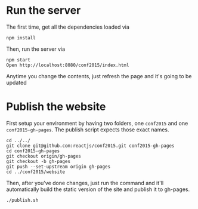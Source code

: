# Run the server

The first time, get all the dependencies loaded via

```
npm install
```

Then, run the server via

```
npm start
Open http://localhost:8080/conf2015/index.html
```

Anytime you change the contents, just refresh the page and it's going to be updated

# Publish the website

First setup your environment by having two folders, one `conf2015` and one `conf2015-gh-pages`. The publish script expects those exact names.

```
cd ../../
git clone git@github.com:reactjs/conf2015.git conf2015-gh-pages
cd conf2015-gh-pages
git checkout origin/gh-pages
git checkout -b gh-pages
git push --set-upstream origin gh-pages
cd ../conf2015/website
```

Then, after you've done changes, just run the command and it'll automatically build the static version of the site and publish it to gh-pages.

```
./publish.sh
```
